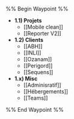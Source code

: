 %% Begin Waypoint %%
- **1.1) Projets**
	- [[Mobile clean]]
	- [[Reporter V2]]
- **1.2) Clients**
	- [[ABH]]
	- [[INLI]]
	- [[Ozanam]]
	- [[Perigord]]
	- [[Sequens]]
- **1.x) Misc**
	- [[Adminisratif]]
	- [[Hébergements]]
	- [[Teams]]

%% End Waypoint %%
